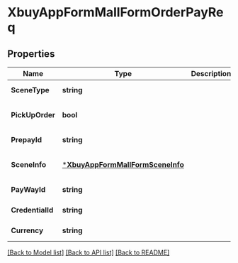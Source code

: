 # XbuyAppFormMallFormOrderPayReq

## Properties
Name | Type | Description | Notes
------------ | ------------- | ------------- | -------------
**SceneType** | **string** |  | [default to null]
**PickUpOrder** | **bool** |  | [optional] [default to null]
**PrepayId** | **string** |  | [default to null]
**SceneInfo** | [***XbuyAppFormMallFormSceneInfo**](xbuy.app.form.mallForm.SceneInfo.md) |  | [optional] [default to null]
**PayWayId** | **string** |  | [default to null]
**CredentialId** | **string** |  | [default to null]
**Currency** | **string** |  | [default to null]

[[Back to Model list]](../README.md#documentation-for-models) [[Back to API list]](../README.md#documentation-for-api-endpoints) [[Back to README]](../README.md)

